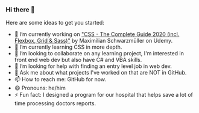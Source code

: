 ### Hi there 👋

<!--
**lundeen-bryan/lundeen-bryan** is a ✨ _special_ ✨ repository because its `README.md` (this file) appears on your GitHub profile.
-->

Here are some ideas to get you started:

- 🔭 I’m currently working on ["CSS - The Complete Guide 2020 (incl. Flexbox, Grid & Sass)"](https://www.udemy.com/course/css-the-complete-guide-incl-flexbox-grid-sass/) by Maximilian Schwarzmüller on Udemy.
- 🌱 I’m currently learning CSS in more depth.
- 👯 I’m looking to collaborate on any learning project, I'm interested in front end web dev but also have C# and VBA skills.
- 🤔 I’m looking for help with finding an entry level job in web dev.
- 💬 Ask me about what projects I've worked on that are NOT in GitHub.
- 📫 How to reach me: GitHub for now. 
- 😄 Pronouns: he/him
- ⚡ Fun fact: I designed a program for our hospital that helps save a lot of time processing doctors reports.

